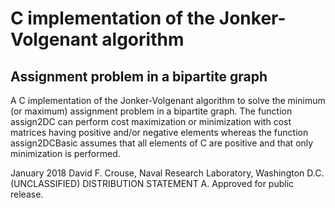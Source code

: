 # C implementation of the Jonker-Volgenant algorithm
## Assignment problem in a bipartite graph


A C implementation of the Jonker-Volgenant algorithm to solve the minimum (or maximum) assignment problem in a bipartite graph. The function assign2DC can perform cost maximization or minimization with cost
matrices having positive and/or negative elements whereas the
function assign2DCBasic assumes that all elements of C are
positive and that only minimization is performed.

January 2018 David F. Crouse, Naval Research Laboratory, Washington D.C.
(UNCLASSIFIED) DISTRIBUTION STATEMENT A. Approved for public release.
